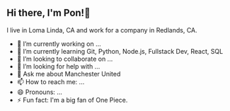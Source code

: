## Hi there, I'm Pon!👋

<!--
**clertsakdadet/clertsakdadet** is a ✨ _special_ ✨ repository because its `README.md` (this file) appears on your GitHub profile.

Here are some ideas to get you started:

- 🔭 I’m currently working on ...
- 🌱 I’m currently learning ...
- 👯 I’m looking to collaborate on ...
- 🤔 I’m looking for help with ...
- 💬 Ask me about ...
- 📫 How to reach me: ...
- 😄 Pronouns: ...
- ⚡ Fun fact: ...
-->
I live in Loma Linda, CA and work for a company in Redlands, CA.
- 🔭 I’m currently working on ...
- 🌱 I’m currently learning Git, Python, Node.js, Fullstack Dev, React, SQL
- 👯 I’m looking to collaborate on ...
- 🤔 I’m looking for help with ...
- 💬 Ask me about Manchester United
- 📫 How to reach me: ...
- 😄 Pronouns: ...
- ⚡ Fun fact: I'm a big fan of One Piece.
